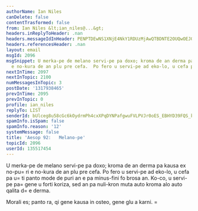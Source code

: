 ```yaml
---
authorName: Ian Niles
canDelete: false
contentTrasformed: false
from: Ian Niles &lt;ian_niles@...&gt;
headers.inReplyToHeader: .nan
headers.messageIdInHeader: PENPTDEwNS1XNjE4NkY1RDUzMjAwQTBDNTE2OUQwOEJGOTBAcGh4LmdibD4=
headers.referencesHeader: .nan
layout: email
msgId: 2096
msgSnippet: U merka-pe de melano servi-pe pa doxo; kroma de an derma pa kausa ex no-puri
  e no-kura de an plu pre cefa.  Po fero u servi-pe ad eko-lo, u cefa pa uti panto
nextInTime: 2097
nextInTopic: 2100
numMessagesInTopic: 3
postDate: '1317938465'
prevInTime: 2095
prevInTopic: 0
profile: ian_niles
replyTo: LIST
senderId: bUlceg8u58cGc6kOydrmPh4cxXPqDYNPafgwuFVLPVJr0oES_EBHYD39FQS_k-lJfN5qSG4GCVg3sZ_oWyGkHRKGW02yvvzF
spamInfo.isSpam: false
spamInfo.reason: '12'
systemMessage: false
title: 'Aesop 92:   Melano-pe'
topicId: 2096
userId: 135517454
---
```



U merka-pe de melano servi-pe pa doxo; kroma de an derma pa kausa ex no-pu=
ri e no-kura de an plu pre cefa.  Po fero u servi-pe ad eko-lo, u cefa pa u=
ti panto mode de puri an e pa minus-fini fo brosa an.  Ko-co, u servi-pe pa=
 gene u forti koriza, sed an pa nuli-kron muta auto kroma alo auto qalita d=
e derma. 

Morali es; panto ra, qi gene kausa in osteo, gene glu a karni. 	=
	 	   		  
